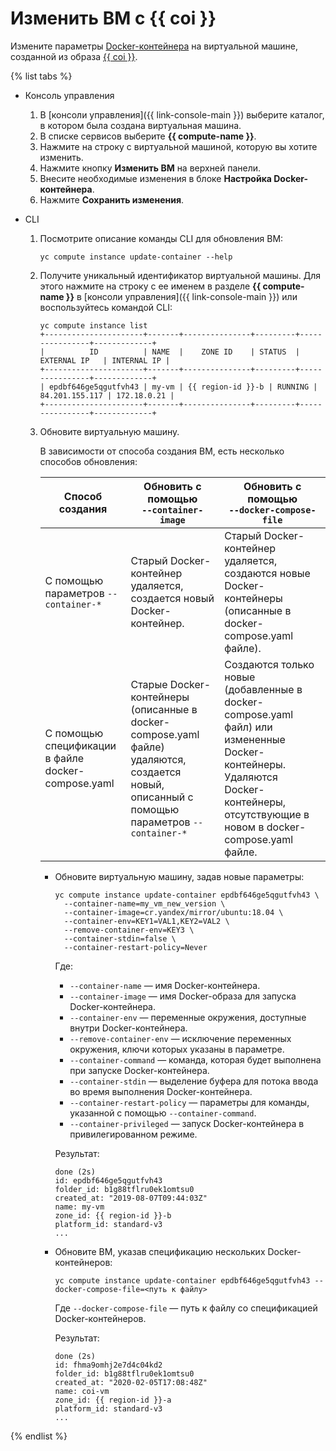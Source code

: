 # Изменить ВМ с {{ coi }}

Измените параметры [Docker-контейнера](https://cloud.yandex.ru/blog/posts/2022/03/docker-containers) на виртуальной машине, созданной из образа [{{ coi }}](../concepts/index.md).

{% list tabs %}

- Консоль управления
    1. В [консоли управления]({{ link-console-main }}) выберите каталог, в котором была создана виртуальная машина.
    1. В списке сервисов выберите **{{ compute-name }}**.
    1. Нажмите на строку с виртуальной машиной, которую вы хотите изменить.
    1. Нажмите кнопку **Изменить ВМ** на верхней панели.
    1. Внесите необходимые изменения в блоке **Настройка Docker-контейнера**.
    1. Нажмите **Сохранить изменения**.

- CLI

    1. Посмотрите описание команды CLI для обновления ВМ:

        ```
        yc compute instance update-container --help
        ```

    1. Получите уникальный идентификатор виртуальной машины. Для этого нажмите на строку с ее именем в разделе **{{ compute-name }}** в [консоли управления]({{ link-console-main }}) или воспользуйтесь командой CLI:

        ```
        yc compute instance list
        +----------------------+-------+---------------+---------+----------------+-------------+
        |          ID          | NAME  |    ZONE ID    | STATUS  |  EXTERNAL IP   | INTERNAL IP |
        +----------------------+-------+---------------+---------+----------------+-------------+
        | epdbf646ge5qgutfvh43 | my-vm | {{ region-id }}-b | RUNNING | 84.201.155.117 | 172.18.0.21 |
        +----------------------+-------+---------------+---------+----------------+-------------+
        ```

    1. Обновите виртуальную машину.
    
        В зависимости от способа создания ВМ, есть несколько способов обновления: 
        
        | Способ создания | Обновить с помощью <br>`--container-image` | Обновить с помощью <br>`--docker-compose-file` |
        ----|----|----
        | С помощью параметров `--container-*` | Старый Docker-контейнер удаляется, создается новый Docker-контейнер. | Старый Docker-контейнер удаляется, создаются новые Docker-контейнеры (описанные в docker-compose.yaml файле).|
        | С помощью спецификации в файле docker-compose.yaml | Старые Docker-контейнеры (описанные в docker-compose.yaml файле) удаляются, создается новый, описанный с помощью параметров `--container-*`| Создаются только новые (добавленные в docker-compose.yaml файл) или измененные Docker-контейнеры. Удаляются Docker-контейнеры, отсутствующие в новом в docker-compose.yaml файле. |
    
        * Обновите виртуальную машину, задав новые параметры:

            ```
            yc compute instance update-container epdbf646ge5qgutfvh43 \
              --container-name=my_vm_new_version \
              --container-image=cr.yandex/mirror/ubuntu:18.04 \
              --container-env=KEY1=VAL1,KEY2=VAL2 \
              --remove-container-env=KEY3 \
              --container-stdin=false \
              --container-restart-policy=Never
            ```
          
            Где:

            * `--container-name` — имя Docker-контейнера.
            * `--container-image` — имя Docker-образа для запуска Docker-контейнера.
            * `--container-env` — переменные окружения, доступные внутри Docker-контейнера.
            * `--remove-container-env` — исключение переменных окружения, ключи которых указаны в параметре.       
            * `--container-command` — команда, которая будет выполнена при запуске Docker-контейнера.
            * `--container-stdin` — выделение буфера для потока ввода во время выполнения Docker-контейнера.
            * `--container-restart-policy` — параметры для команды, указанной с помощью `--container-command`.
            * `--container-privileged` — запуск Docker-контейнера в привилегированном режиме.

            Результат:
            
            ```
            done (2s)
            id: epdbf646ge5qgutfvh43
            folder_id: b1g88tflru0ek1omtsu0
            created_at: "2019-08-07T09:44:03Z"
            name: my-vm
            zone_id: {{ region-id }}-b
            platform_id: standard-v3
            ...
            ```

        * Обновите ВМ, указав спецификацию нескольких Docker-контейнеров:
        
            ```
            yc compute instance update-container epdbf646ge5qgutfvh43 --docker-compose-file=<путь к файлу>
            ```

            Где `--docker-compose-file` — путь к файлу со спецификацией Docker-контейнеров.

            Результат:

            ```
            done (2s)
            id: fhma9omhj2e7d4c04kd2
            folder_id: b1g88tflru0ek1omtsu0
            created_at: "2020-02-05T17:08:48Z"
            name: coi-vm
            zone_id: {{ region-id }}-a
            platform_id: standard-v3
            ...
            ```

{% endlist %}